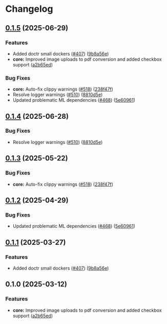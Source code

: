 # Changelog

## [0.1.5](https://github.com/Mirza-Samad-Ahmed-Baig/chunkr/compare/chunkr-services-v0.1.4...chunkr-services-v0.1.5) (2025-06-29)


### Features

* Added doctr small dockers ([#407](https://github.com/Mirza-Samad-Ahmed-Baig/chunkr/issues/407)) ([9b8a56e](https://github.com/Mirza-Samad-Ahmed-Baig/chunkr/commit/9b8a56e273f39aa15d3001c6f7ccb707900dd584))
* **core:** Improved image uploads to pdf conversion and added checkbox support ([a2b65ed](https://github.com/Mirza-Samad-Ahmed-Baig/chunkr/commit/a2b65ed182dcc07af1bccc5b4e98dec3a3335ed8))


### Bug Fixes

* **core:** Auto-fix clippy warnings ([#518](https://github.com/Mirza-Samad-Ahmed-Baig/chunkr/issues/518)) ([238f47f](https://github.com/Mirza-Samad-Ahmed-Baig/chunkr/commit/238f47fdaf5d2e62d12448424d1018eb1803b8f8))
* Resolve logger warnings ([#510](https://github.com/Mirza-Samad-Ahmed-Baig/chunkr/issues/510)) ([8810d5e](https://github.com/Mirza-Samad-Ahmed-Baig/chunkr/commit/8810d5ec1ce03c12daa1bee98afed3fb2386cf5a))
* Updated problematic ML dependencies ([#468](https://github.com/Mirza-Samad-Ahmed-Baig/chunkr/issues/468)) ([5e60961](https://github.com/Mirza-Samad-Ahmed-Baig/chunkr/commit/5e6096122d333b832c8fff1437cb47f70979683e))

## [0.1.4](https://github.com/lumina-ai-inc/chunkr/compare/chunkr-services-v0.1.3...chunkr-services-v0.1.4) (2025-06-28)


### Bug Fixes

* Resolve logger warnings ([#510](https://github.com/lumina-ai-inc/chunkr/issues/510)) ([8810d5e](https://github.com/lumina-ai-inc/chunkr/commit/8810d5ec1ce03c12daa1bee98afed3fb2386cf5a))

## [0.1.3](https://github.com/lumina-ai-inc/chunkr/compare/chunkr-services-v0.1.2...chunkr-services-v0.1.3) (2025-05-22)


### Bug Fixes

* **core:** Auto-fix clippy warnings ([#518](https://github.com/lumina-ai-inc/chunkr/issues/518)) ([238f47f](https://github.com/lumina-ai-inc/chunkr/commit/238f47fdaf5d2e62d12448424d1018eb1803b8f8))

## [0.1.2](https://github.com/lumina-ai-inc/chunkr/compare/chunkr-services-v0.1.1...chunkr-services-v0.1.2) (2025-04-29)


### Bug Fixes

* Updated problematic ML dependencies ([#468](https://github.com/lumina-ai-inc/chunkr/issues/468)) ([5e60961](https://github.com/lumina-ai-inc/chunkr/commit/5e6096122d333b832c8fff1437cb47f70979683e))

## [0.1.1](https://github.com/lumina-ai-inc/chunkr/compare/chunkr-services-v0.1.0...chunkr-services-v0.1.1) (2025-03-27)


### Features

* Added doctr small dockers ([#407](https://github.com/lumina-ai-inc/chunkr/issues/407)) ([9b8a56e](https://github.com/lumina-ai-inc/chunkr/commit/9b8a56e273f39aa15d3001c6f7ccb707900dd584))

## 0.1.0 (2025-03-12)


### Features

* **core:** Improved image uploads to pdf conversion and added checkbox support ([a2b65ed](https://github.com/lumina-ai-inc/chunkr/commit/a2b65ed182dcc07af1bccc5b4e98dec3a3335ed8))
